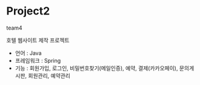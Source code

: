 # Project2
team4

호텔 웹사이트 제작 프로젝트

- 언어 : Java
- 프레임워크 : Spring
- 기능 : 회원가입, 로그인, 비밀번호찾기(메일인증), 예약, 결제(카카오페이), 문의게시판, 회원관리, 예약관리
